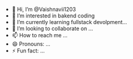 - 👋 Hi, I’m @Vaishnavii1203
- 👀 I’m interested in  bakend coding
- 🌱 I’m currently learning  fullstack devolpment...
- 💞️ I’m looking to collaborate on ...
- 📫 How to reach me ...
- 😄 Pronouns: ...
- ⚡ Fun fact: ...

<!---
Vaishnavii1203/Vaishnavii1203 is a ✨ special ✨ repository because its `README.md` (this file) appears on your GitHub profile.
You can click the Preview link to take a look at your changes.
--->
